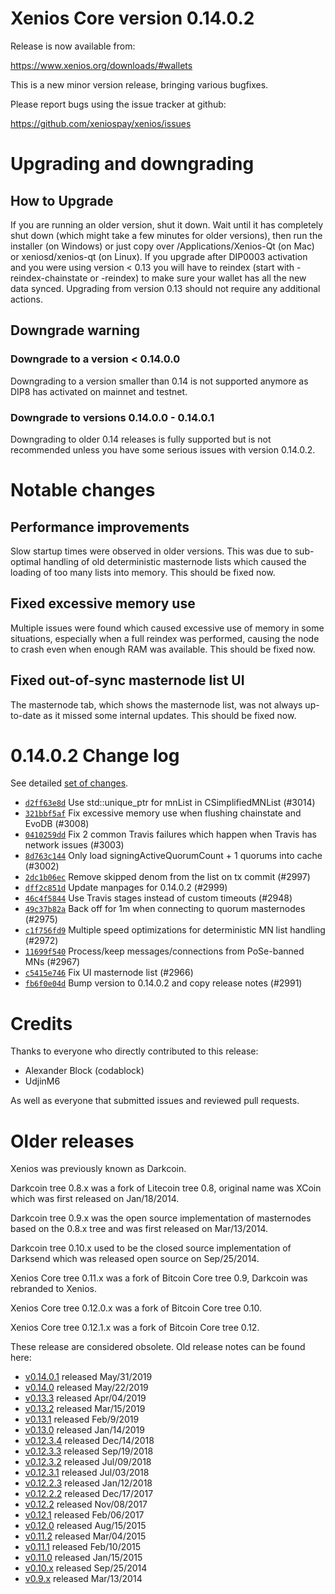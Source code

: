 Xenios Core version 0.14.0.2
==========================

Release is now available from:

  <https://www.xenios.org/downloads/#wallets>

This is a new minor version release, bringing various bugfixes.

Please report bugs using the issue tracker at github:

  <https://github.com/xeniospay/xenios/issues>


Upgrading and downgrading
=========================

How to Upgrade
--------------

If you are running an older version, shut it down. Wait until it has completely
shut down (which might take a few minutes for older versions), then run the
installer (on Windows) or just copy over /Applications/Xenios-Qt (on Mac) or
xeniosd/xenios-qt (on Linux). If you upgrade after DIP0003 activation and you were
using version < 0.13 you will have to reindex (start with -reindex-chainstate
or -reindex) to make sure your wallet has all the new data synced. Upgrading from
version 0.13 should not require any additional actions.

Downgrade warning
-----------------

### Downgrade to a version < 0.14.0.0

Downgrading to a version smaller than 0.14 is not supported anymore as DIP8 has
activated on mainnet and testnet.

### Downgrade to versions 0.14.0.0 - 0.14.0.1

Downgrading to older 0.14 releases is fully supported but is not
recommended unless you have some serious issues with version 0.14.0.2.

Notable changes
===============

Performance improvements
------------------------
Slow startup times were observed in older versions. This was due to sub-optimal handling of old
deterministic masternode lists which caused the loading of too many lists into memory. This should be
fixed now.

Fixed excessive memory use
--------------------------
Multiple issues were found which caused excessive use of memory in some situations, especially when
a full reindex was performed, causing the node to crash even when enough RAM was available. This should
be fixed now.

Fixed out-of-sync masternode list UI
------------------------------------
The masternode tab, which shows the masternode list, was not always up-to-date as it missed some internal
updates. This should be fixed now.

0.14.0.2 Change log
===================

See detailed [set of changes](https://github.com/xeniospay/xenios/compare/v0.14.0.1...xeniospay:v0.14.0.2).

- [`d2ff63e8d`](https://github.com/xeniospay/xenios/commit/d2ff63e8d) Use std::unique_ptr for mnList in CSimplifiedMNList (#3014)
- [`321bbf5af`](https://github.com/xeniospay/xenios/commit/321bbf5af) Fix excessive memory use when flushing chainstate and EvoDB (#3008)
- [`0410259dd`](https://github.com/xeniospay/xenios/commit/0410259dd) Fix 2 common Travis failures which happen when Travis has network issues (#3003)
- [`8d763c144`](https://github.com/xeniospay/xenios/commit/8d763c144) Only load signingActiveQuorumCount + 1 quorums into cache (#3002)
- [`2dc1b06ec`](https://github.com/xeniospay/xenios/commit/2dc1b06ec) Remove skipped denom from the list on tx commit (#2997)
- [`dff2c851d`](https://github.com/xeniospay/xenios/commit/dff2c851d) Update manpages for 0.14.0.2 (#2999)
- [`46c4f5844`](https://github.com/xeniospay/xenios/commit/46c4f5844) Use Travis stages instead of custom timeouts (#2948)
- [`49c37b82a`](https://github.com/xeniospay/xenios/commit/49c37b82a) Back off for 1m when connecting to quorum masternodes (#2975)
- [`c1f756fd9`](https://github.com/xeniospay/xenios/commit/c1f756fd9) Multiple speed optimizations for deterministic MN list handling (#2972)
- [`11699f540`](https://github.com/xeniospay/xenios/commit/11699f540) Process/keep messages/connections from PoSe-banned MNs (#2967)
- [`c5415e746`](https://github.com/xeniospay/xenios/commit/c5415e746) Fix UI masternode list (#2966)
- [`fb6f0e04d`](https://github.com/xeniospay/xenios/commit/fb6f0e04d) Bump version to 0.14.0.2 and copy release notes (#2991)

Credits
=======

Thanks to everyone who directly contributed to this release:

- Alexander Block (codablock)
- UdjinM6

As well as everyone that submitted issues and reviewed pull requests.

Older releases
==============

Xenios was previously known as Darkcoin.

Darkcoin tree 0.8.x was a fork of Litecoin tree 0.8, original name was XCoin
which was first released on Jan/18/2014.

Darkcoin tree 0.9.x was the open source implementation of masternodes based on
the 0.8.x tree and was first released on Mar/13/2014.

Darkcoin tree 0.10.x used to be the closed source implementation of Darksend
which was released open source on Sep/25/2014.

Xenios Core tree 0.11.x was a fork of Bitcoin Core tree 0.9,
Darkcoin was rebranded to Xenios.

Xenios Core tree 0.12.0.x was a fork of Bitcoin Core tree 0.10.

Xenios Core tree 0.12.1.x was a fork of Bitcoin Core tree 0.12.

These release are considered obsolete. Old release notes can be found here:

- [v0.14.0.1](https://github.com/xeniospay/xenios/blob/master/doc/release-notes/xenios/release-notes-0.14.0.1.md) released May/31/2019
- [v0.14.0](https://github.com/xeniospay/xenios/blob/master/doc/release-notes/xenios/release-notes-0.14.0.md) released May/22/2019
- [v0.13.3](https://github.com/xeniospay/xenios/blob/master/doc/release-notes/xenios/release-notes-0.13.3.md) released Apr/04/2019
- [v0.13.2](https://github.com/xeniospay/xenios/blob/master/doc/release-notes/xenios/release-notes-0.13.2.md) released Mar/15/2019
- [v0.13.1](https://github.com/xeniospay/xenios/blob/master/doc/release-notes/xenios/release-notes-0.13.1.md) released Feb/9/2019
- [v0.13.0](https://github.com/xeniospay/xenios/blob/master/doc/release-notes/xenios/release-notes-0.13.0.md) released Jan/14/2019
- [v0.12.3.4](https://github.com/xeniospay/xenios/blob/master/doc/release-notes/xenios/release-notes-0.12.3.4.md) released Dec/14/2018
- [v0.12.3.3](https://github.com/xeniospay/xenios/blob/master/doc/release-notes/xenios/release-notes-0.12.3.3.md) released Sep/19/2018
- [v0.12.3.2](https://github.com/xeniospay/xenios/blob/master/doc/release-notes/xenios/release-notes-0.12.3.2.md) released Jul/09/2018
- [v0.12.3.1](https://github.com/xeniospay/xenios/blob/master/doc/release-notes/xenios/release-notes-0.12.3.1.md) released Jul/03/2018
- [v0.12.2.3](https://github.com/xeniospay/xenios/blob/master/doc/release-notes/xenios/release-notes-0.12.2.3.md) released Jan/12/2018
- [v0.12.2.2](https://github.com/xeniospay/xenios/blob/master/doc/release-notes/xenios/release-notes-0.12.2.2.md) released Dec/17/2017
- [v0.12.2](https://github.com/xeniospay/xenios/blob/master/doc/release-notes/xenios/release-notes-0.12.2.md) released Nov/08/2017
- [v0.12.1](https://github.com/xeniospay/xenios/blob/master/doc/release-notes/xenios/release-notes-0.12.1.md) released Feb/06/2017
- [v0.12.0](https://github.com/xeniospay/xenios/blob/master/doc/release-notes/xenios/release-notes-0.12.0.md) released Aug/15/2015
- [v0.11.2](https://github.com/xeniospay/xenios/blob/master/doc/release-notes/xenios/release-notes-0.11.2.md) released Mar/04/2015
- [v0.11.1](https://github.com/xeniospay/xenios/blob/master/doc/release-notes/xenios/release-notes-0.11.1.md) released Feb/10/2015
- [v0.11.0](https://github.com/xeniospay/xenios/blob/master/doc/release-notes/xenios/release-notes-0.11.0.md) released Jan/15/2015
- [v0.10.x](https://github.com/xeniospay/xenios/blob/master/doc/release-notes/xenios/release-notes-0.10.0.md) released Sep/25/2014
- [v0.9.x](https://github.com/xeniospay/xenios/blob/master/doc/release-notes/xenios/release-notes-0.9.0.md) released Mar/13/2014

